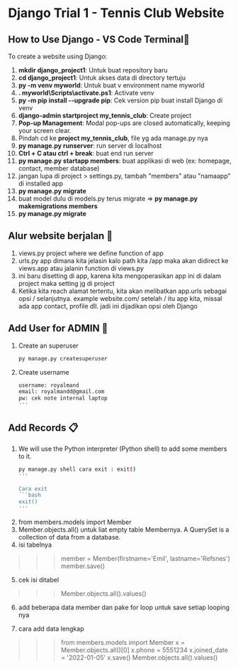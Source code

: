 # Django Trial 1 - Tennis Club Website

## How to Use Django - VS Code Terminal🌟
To create a website using Django:

1. **mkdir django_project1**: Untuk buat repository baru
2. **cd django_project1**: Untuk akses data di directory tertuju
3. **py -m venv myworld**: Untuk buat v environment name myworld
4. **. myworld\Scripts\activate.ps1**: Activate venv
5. **py -m pip install --upgrade pip**: Cek version pip buat install Django di venv
6. **django-admin startproject my_tennis_club**: Create project
7. **Pop-up Management**: Modal pop-ups are closed automatically, keeping your screen clear.
8. Pindah cd ke **project my_tennis_club**, file yg ada manage.py nya
9. **py manage.py runserver**: run server di localhost
10. **Ctrl + C atau ctrl + break**: buat end run server
11. **py manage.py startapp members**: buat applikasi di web (ex: homepage, contact, member database)
12. jangan lupa di project > settings.py, tambah "members" atau "namaapp" di installed app
13. **py manage.py migrate**
14. buat model dulu di models.py terus migrate => **py manage.py makemigrations members**
15. **py manage.py migrate**


## Alur website berjalan 📖
1. views.py project where we define function of app
2. urls.py app dimana kita jelasin kalo path kita /app maka akan didirect ke views.app atau jalanin function di views.py
3. ini baru disetting di app, karena kita mengoperasikan app ini di dalam project maka setting jg di project
4. Ketika kita reach alamat tertentu, kita akan melibatkan app.urls sebagai opsi / selanjutnya. example website.com/ setelah / itu app kita, missal ada app contact, profile dll. jadi ini dijadikan opsi oleh Django


## Add User for ADMIN 🤝
1. Create an superuser
   ```bash
   py manage.py createsuperuser
   ```
3. Create username
   ```bash
   username: royalmand
   email: royalmandd@gmail.com
   pw: cek note internal laptop
   '''

## Add Records 📋
1. We will use the Python interpreter (Python shell) to add some members to it.
   ```bash
   py manage.py shell cara exit : exit()
   '''

   Cara exit
   ```bash
   exit()
   '''
   
3. from members.models import Member
4. Member.objects.all() untuk liat empty table Membernya. A QuerySet is a collection of data from a database.
5. isi tabelnya 
>>> member = Member(firstname='Emil', lastname='Refsnes')
>>> member.save()
5. cek isi ditabel 
>>> Member.objects.all().values()
6. add beberapa data member dan pake for loop untuk save setiap looping nya 

7. cara add data lengkap 
>>> from members.models import Member
>>> x = Member.objects.all()[0]
>>> x.phone = 5551234
>>> x.joined_date = '2022-01-05'
>>> x.save()
>>> Member.objects.all().values()

